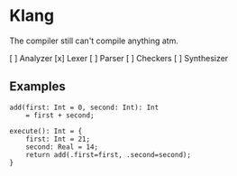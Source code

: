 # Klang 

The compiler still can't compile anything atm. 

[ ] Analyzer
	[x] Lexer
	[ ] Parser
	[ ] Checkers
[ ] Synthesizer

## Examples

```klang
add(first: Int = 0, second: Int): Int
	= first + second;

execute(): Int = {
	first: Int = 21;
	second: Real = 14;
	return add(.first=first, .second=second);
}
```
